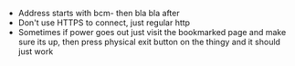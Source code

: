 - Address starts with bcm- then bla bla after
- Don't use HTTPS to connect, just regular http
- Sometimes if power goes out just visit the bookmarked page and make sure its up, then press physical exit button on the thingy and it should just work

